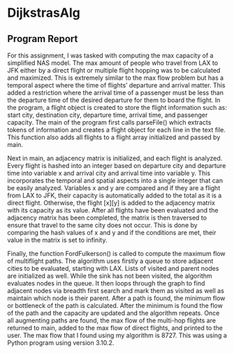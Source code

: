 # DijkstrasAlg
## Program Report

For this assignment, I was tasked with computing the max capacity of a simplified NAS
model. The max amount of people who travel from LAX to JFK either by a direct flight or
multiple flight hopping was to be calculated and maximized. This is extremely similar to the
max flow problem but has a temporal aspect where the time of flights’ departure and arrival
matter. This added a restriction where the arrival time of a passenger must be less than the
departure time of the desired departure for them to board the flight.
In the program, a flight object is created to store the flight information such as: start city,
destination city, departure time, arrival time, and passenger capacity. The main of the program
first calls parseFile() which extracts tokens of information and creates a flight object for each
line in the text file. This function also adds all flights to a flight array initialized and passed by
main.

Next in main, an adjacency matrix is initialized, and each flight is analyzed. Every flight
is hashed into an integer based on departure city and departure time into variable x and arrival
city and arrival time into variable y. This incorporates the temporal and spatial aspects into a
single integer that can be easily analyzed. Variables x and y are compared and if they are a flight
from LAX to JFK, their capacity is automatically added to the total as it is a direct flight.
Otherwise, the flight [x][y] is added to the adjacency matrix with its capacity as its value. After
all flights have been evaluated and the adjacency matrix has been completed, the matrix is then
traversed to ensure that travel to the same city does not occur. This is done by comparing the
hash values of x and y and if the conditions are met, their value in the matrix is set to infinity.

Finally, the function FordFulkerson() is called to compute the maximum flow of
multiflight paths. The algorithm uses firstly a queue to store adjacent cities to be evaluated,
starting with LAX. Lists of visited and parent nodes are initialized as well. While the sink has
not been visited, the algorithm evaluates nodes in the queue. It then loops through the graph to
find adjacent nodes via breadth first search and mark them as visited as well as maintain which
node is their parent. After a path is found, the minimum flow or bottleneck of the path is
calculated. After the minimum is found the flow of the path and the capacity are updated and the
algorithm repeats. Once all augmenting paths are found, the max flow of the multi-hop flights
are returned to main, added to the max flow of direct flights, and printed to the user.
The max flow that I found using my algorithm is 8727. This was using a Python program
using version 3.10.2.
